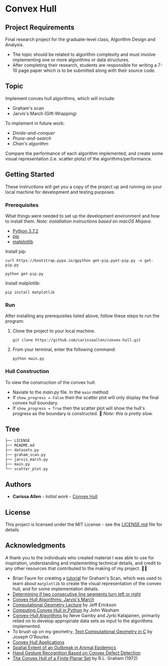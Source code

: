 # Convex Hull

## Project Requirements
Final research project for the graduate-level class, Algorithm Design and Analysis. 
* The topic should be related to algorithm complexity and must involve implementing one or more algorithms or data structures.
* After completing their research, students are responsible for writing a 7-10 page paper which is to be submitted along with their source code.

## Topic
Implement convex hull algorithms, which will include:
* Graham's scan
* Jarvis's March (Gift-Wrapping)

To implement in future work:
* _Divide-and-conquer_
* _Prune-and-search_
* _Chan's algorithm_

Compare the performance of each algorithm implemented, and create some visual representation (i.e. scatter plots) of the algorithms/performance.

## Getting Started

These instructions will get you a copy of the project up and running on your local machine for development and testing purposes. 

### Prerequisites

What things were needed to set up the development environment and how to install them.
_Note: installation instructions based on macOS Mojave._

* [Python 3.7.2](https://www.python.org/downloads/)
* [pip](https://pip.pypa.io/en/stable/installing/)
* [matplotlib](https://matplotlib.org/api/pyplot_api.html#module-matplotlib.pyplot)

Install pip:
```
curl https://bootstrap.pypa.io/gpython get-pip.pyet-pip.py -o get-pip.py
```
```
python get-pip.py
```

Install matplotlib:
```
pip install matplotlib
``` 

### Run

After installing any prerequisites listed above, follow these steps to run the program:

1. Clone the project to your local machine.<br>

    `git clone https://github.com/carissaallen/convex-hull.git`

2. From your terminal, enter the following command: <br>

    `python main.py`

### Hull Construction

To view the construction of the convex hull:
* Naviate to the _main.py_ file. In the `main` method:
* If `show_progress = False` then the scatter plot will only display the final convex hull boundary.
* If `show_progress = True` then the scatter plot will show the hull's progress as the boundary is constructed.
  :turtle: _Note: this is pretty slow._ 

## Tree
```bash
├── LICENSE
├── README.md
├── datasets.py
├── graham_scan.py
├── jarvis_march.py
├── main.py
└── scatter_plot.py
```

## Authors

* **Carissa Allen** - *Initial work* - [Convex Hull](https://github.com/carissaallen/convex-hull)

## License

This project is licensed under the MIT License - see the [LICENSE.md](LICENSE.md) file for details

## Acknowledgments
A thank you to the individuals who created material I was able to use for inspiration, understanding and implementing technical details, and credit to any other resources that contributed to the making of my project. 👏🏻

* Brian Faure for creating a [tutorial](https://steemit.com/python/@bfaure/graham-scan-algorithm-background-and-python-code) for Graham's Scan, which was used to learn about `matplotlib` to create the visual representation of the convex hull, and for some implementation details.
* [Determining if two consecutive line segments turn left or right](https://algorithmtutor.com/Computational-Geometry/Determining-if-two-consecutive-segments-turn-left-or-right/)
* [Convex Hull Algorithms: Jarvis's March](https://algorithmtutor.com/Computational-Geometry/Convex-Hull-Algorithms-Jarvis-s-March/)
* [Computational Geometry Lecture](http://jeffe.cs.illinois.edu/teaching/compgeom/notes/01-convexhull.pdf) by Jeff Erickson
* [Computing Convex Hull in Python](https://startupnextdoor.com/computing-convex-hull-in-python/) by John Washam
* [Convex-Hull Algorithms](https://www.researchgate.net/publication/329265407_Convex-Hull_Algorithms_Implementation_Testing_and_Experimentation) by Neve Gamby and Jyrki Katajainen, primarily relied on to develop appropriate data sets as input to the algorithms implemented.
* To brush up on my geometry, [Text Computational Geometry in C](http://crtl-i.com/PDF/comp_c.pdf) by Joseph O'Rourke.
* [Convex Hull Applications](https://www.quora.com/What-are-the-real-life-applications-of-convex-hulls)
* [Spatial Extent of an Outbreak in Animal Epidemics](https://www.pnas.org/content/110/11/4239.full)
* [Hand Gesture Recognition Based on Convex Defect Detection](https://pdfs.semanticscholar.org/ee87/b0b46ed7a31ef90ee672c08a22e028e4537c.pdf)
* [The Convex Hull of a Finite Planar Set](http://www.math.ucsd.edu/~ronspubs/72_10_convex_hull.pdf) by R.L. Graham (1972)
